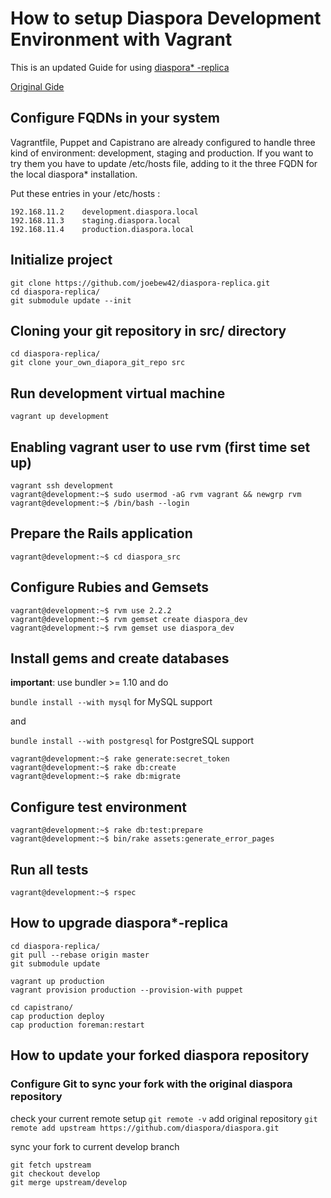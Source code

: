 # How to setup Diaspora Development Environment with Vagrant

This is an updated Guide for using [diaspora* -replica](https://github.com/joebew42/diaspora-replica)

[Original Gide](https://wiki.diasporafoundation.org/Installation/Vagrant_puppet_capistrano)

## Configure FQDNs in your system

Vagrantfile, Puppet and Capistrano are already configured to handle three kind of environment: development, staging and production. If you want to try them you have to update /etc/hosts file, adding to it the three FQDN for the local diaspora* installation.

Put these entries in your /etc/hosts :
```
192.168.11.2    development.diaspora.local
192.168.11.3    staging.diaspora.local
192.168.11.4    production.diaspora.local
```
## Initialize project
```
git clone https://github.com/joebew42/diaspora-replica.git
cd diaspora-replica/
git submodule update --init
```

## Cloning your git repository in src/ directory
```
cd diaspora-replica/
git clone your_own_diapora_git_repo src
```

## Run development virtual machine
```
vagrant up development
```

## Enabling vagrant user to use rvm (first time set up)
```
vagrant ssh development
vagrant@development:~$ sudo usermod -aG rvm vagrant && newgrp rvm
vagrant@development:~$ /bin/bash --login
```

## Prepare the Rails application

```
vagrant@development:~$ cd diaspora_src
```
## Configure Rubies and Gemsets
```
vagrant@development:~$ rvm use 2.2.2
vagrant@development:~$ rvm gemset create diaspora_dev
vagrant@development:~$ rvm gemset use diaspora_dev
```
## Install gems and create databases

**important**: use bundler >= 1.10 and do

``
bundle install --with mysql
``
for MySQL support

and

 ``
bundle install --with postgresql
 ``
for PostgreSQL support

```
vagrant@development:~$ rake generate:secret_token
vagrant@development:~$ rake db:create
vagrant@development:~$ rake db:migrate
```
## Configure test environment
```
vagrant@development:~$ rake db:test:prepare
vagrant@development:~$ bin/rake assets:generate_error_pages
```

## Run all tests
``
vagrant@development:~$ rspec
``

## How to upgrade diaspora*-replica

```
cd diaspora-replica/
git pull --rebase origin master
git submodule update

vagrant up production
vagrant provision production --provision-with puppet

cd capistrano/
cap production deploy
cap production foreman:restart
```

## How to update your forked diaspora repository
### Configure Git to sync your fork with the original diaspora repository
check your current remote setup
``
git remote -v
``
add original repository
``
git remote add upstream https://github.com/diaspora/diaspora.git
``

sync your fork to current develop branch
```
git fetch upstream
git checkout develop
git merge upstream/develop
```
